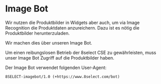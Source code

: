 # Image Bot

Wir nutzen die Produktbilder in Widgets aber auch, um via Image Recognition die Produktdaten anzureichern. Dazu ist es nötig die Produktbilder herunterzuladen. 

Wir machen dies über unseren Image Bot. 

Um einen reibungslosen Betrieb der 8select CSE zu gewährleisten, muss unser Image Bot Zugriff auf die Produktbilder haben.

Der Image Bot verwendet folgenden User-Agent:

```http
8SELECT-imagebot/1.0 (+https://www.8select.com/bot)
```



